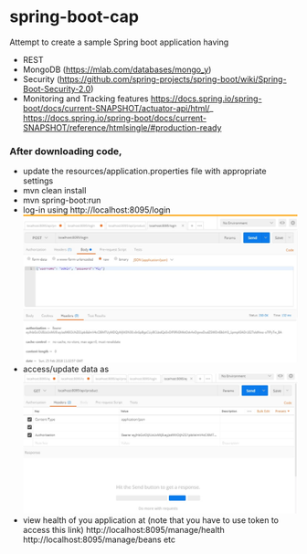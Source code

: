 # spring-boot-cap
Attempt to create a sample Spring boot application having 
* REST 
* MongoDB (https://mlab.com/databases/mongo_y)
* Security (https://github.com/spring-projects/spring-boot/wiki/Spring-Boot-Security-2.0)
* Monitoring and Tracking features 
  https://docs.spring.io/spring-boot/docs/current-SNAPSHOT/actuator-api/html/_
  https://docs.spring.io/spring-boot/docs/current-SNAPSHOT/reference/htmlsingle/#production-ready
  
### After downloading code, 
- update the resources/application.properties file with appropriate settings 
- mvn clean install 
- mvn spring-boot:run
- log-in using http://localhost:8095/login
![alt login](readme/login.jpg)
- access/update data as 
![alt Access Endpoints](readme/getData.jpg)
- view health of you application at (note that you have to use token to access this link)
  http://localhost:8095/manage/health
  http://localhost:8095/manage/beans etc
  